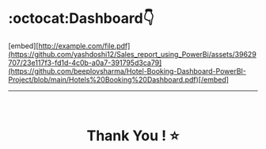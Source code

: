 # :octocat:Dashboard👇
[embed][http://example.com/file.pdf](https://github.com/yashdoshi12/Sales_report_using_PowerBi/assets/39629707/23e117f3-fd1d-4c0b-a0a7-391795d3ca79](https://github.com/beeplovsharma/Hotel-Booking-Dashboard-PowerBI-Project/blob/main/Hotels%20Booking%20Dashboard.pdf)[/embed]

<hr />
<br />

# <div align="center">Thank You ! ⭐️</div>
